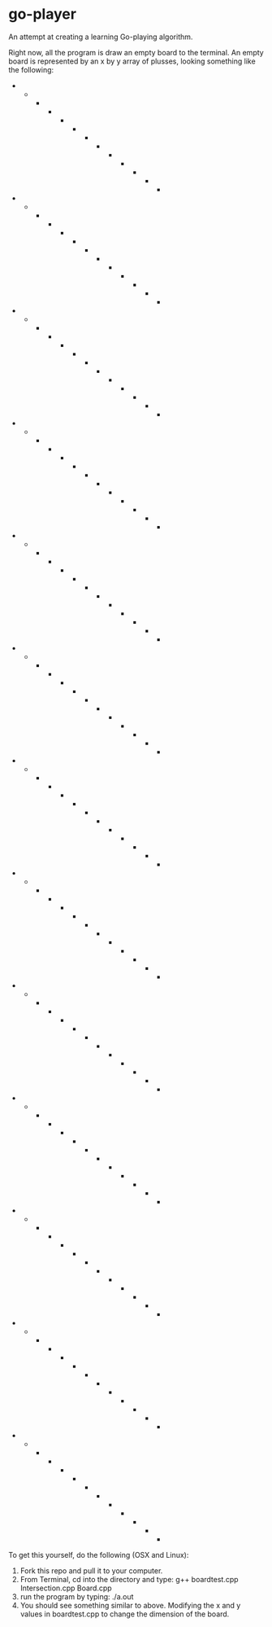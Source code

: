 go-player
=========

An attempt at creating a learning Go-playing algorithm.

Right now, all the program is draw an empty board to the terminal. An empty board is represented by an x by y array of plusses, looking something like the following:

+ + + + + + + + + + + + +
+ + + + + + + + + + + + + 
+ + + + + + + + + + + + + 
+ + + + + + + + + + + + + 
+ + + + + + + + + + + + + 
+ + + + + + + + + + + + + 
+ + + + + + + + + + + + + 
+ + + + + + + + + + + + + 
+ + + + + + + + + + + + + 
+ + + + + + + + + + + + + 
+ + + + + + + + + + + + + 
+ + + + + + + + + + + + + 
+ + + + + + + + + + + + + 

To get this yourself, do the following (OSX and Linux):

1. Fork this repo and pull it to your computer.
2. From Terminal, cd into the directory and type:
    g++ boardtest.cpp Intersection.cpp Board.cpp
3. run the program by typing:
    ./a.out
4. You should see something similar to above. Modifying the x and y values in boardtest.cpp to change the dimension of the board.
